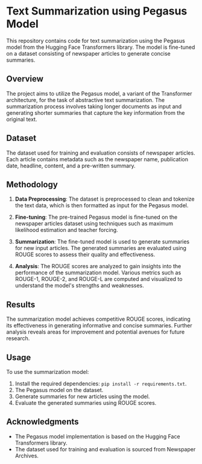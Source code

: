# Text Summarization using Pegasus Model

This repository contains code for text summarization using the Pegasus model from the Hugging Face Transformers library. The model is fine-tuned on a dataset consisting of newspaper articles to generate concise summaries.

## Overview

The project aims to utilize the Pegasus model, a variant of the Transformer architecture, for the task of abstractive text summarization. The summarization process involves taking longer documents as input and generating shorter summaries that capture the key information from the original text.

## Dataset

The dataset used for training and evaluation consists of newspaper articles. Each article contains metadata such as the newspaper name, publication date, headline, content, and a pre-written summary.

## Methodology

1. **Data Preprocessing**: The dataset is preprocessed to clean and tokenize the text data, which is then formatted as input for the Pegasus model.

2. **Fine-tuning**: The pre-trained Pegasus model is fine-tuned on the newspaper articles dataset using techniques such as maximum likelihood estimation and teacher forcing.

3. **Summarization**: The fine-tuned model is used to generate summaries for new input articles. The generated summaries are evaluated using ROUGE scores to assess their quality and effectiveness.

4. **Analysis**: The ROUGE scores are analyzed to gain insights into the performance of the summarization model. Various metrics such as ROUGE-1, ROUGE-2, and ROUGE-L are computed and visualized to understand the model's strengths and weaknesses.

## Results

The summarization model achieves competitive ROUGE scores, indicating its effectiveness in generating informative and concise summaries. Further analysis reveals areas for improvement and potential avenues for future research.

## Usage

To use the summarization model:

1. Install the required dependencies: `pip install -r requirements.txt`.
2. The Pegasus model on the dataset.
3. Generate summaries for new articles using the model.
4. Evaluate the generated summaries using ROUGE scores.

## Acknowledgments

- The Pegasus model implementation is based on the Hugging Face Transformers library.
- The dataset used for training and evaluation is sourced from Newspaper Archives.